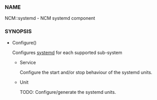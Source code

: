 
### NAME

NCM::systemd - NCM systemd component

### SYNOPSIS

- Configure()

    Configures [systemd](../components/systemd.md) for each supported sub-system

    - Service

        Configure the start and/or stop behaviour of the systemd units.

    - Unit

        TODO: Configure/generate the systemd units.
